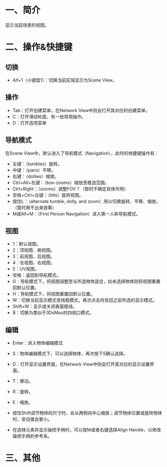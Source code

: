 # 一、简介
显示当前场景的视图。

# 二、操作&快捷键

## 切换
-   Alt+1（小键盘1）：切换当前区域显示为Scene View。

## 操作
-   Tab：打开创建菜单，在Network View中则会打开其对应的创建菜单。
-   C：打开滑动轮盘，有一些常用操作。
-   D：打开选项菜单

## 导航模式
在Scene View中，默认进入了导航模式（Navigation），此时的快捷键操作有：

-   左键：（tumbles）旋转。
-   中键：（pans）平移。
-   右键：（dollies）缩放。
-   Ctrl+Alt+左键：（box-zooms）缩放至框选范围。
-   Ctrl+Right：（zooms）调整FOV？（暂时不确定具体作用）
-   空格+Ctrl+左键：（tilts）旋转视图。
-   按住L：（alternate tumble, dolly, and zoom）用以切换旋转、平移、缩放。（暂时用不出来效果）
-   M或Alt+M：（First Person Navigation）进入第一人称导航模式。

## 视图
-   1：默认视图。
-   2：顶视图、俯视图。
-   3：前视图、后视图。
-   4：左视图、右视图。
-   5：UV视图。
-   空格：返回到导航模式。
-   G：导航模式下，将视图调整至与所选物体适合，如未选择物体则将视图重置回默认位置。
-   H：导航模式下，将视图重置回默认位置。
-   W：切换当前显示模式至线框模式，再次点击将变回之前所选的显示模式。
-   Shift+W：显示或关闭表面框线。
-   B：切换为类似于3DsMax的四视口模式。

## 编辑
-   Enter：进入物体编辑模式
-   S：物体编辑模式下，可以选择物体，再次按下S确认选择。
-   D：打开显示设置界面，在Network View中则会打开其对应的显示设置界面。

-   T：移动。
-   R：旋转。
-   E：缩放。
-   按住Shift调节物体的尺寸时，会从两侧向中心缩放；调节物体位置或旋转物体时，变动值会更小。
-   在选择元素并显示操控手柄时，可以按M或者右键选择Align Handle，以修改操控手柄的参考系。

# 三、其他